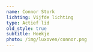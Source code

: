 ```yaml
---
name: Connor Stork
lichting: Vijfde lichting
type: Actief lid
old_style: true
subtitle: Hoekje
photo: /img/luxoven/connor.png
---
```

